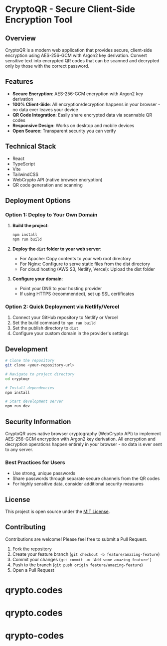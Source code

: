 
# CryptoQR - Secure Client-Side Encryption Tool

## Overview
CryptoQR is a modern web application that provides secure, client-side encryption using AES-256-GCM with Argon2 key derivation. Convert sensitive text into encrypted QR codes that can be scanned and decrypted only by those with the correct password.

## Features
- **Secure Encryption**: AES-256-GCM encryption with Argon2 key derivation
- **100% Client-Side**: All encryption/decryption happens in your browser - no data ever leaves your device
- **QR Code Integration**: Easily share encrypted data via scannable QR codes
- **Responsive Design**: Works on desktop and mobile devices
- **Open Source**: Transparent security you can verify

## Technical Stack
- React
- TypeScript
- Vite
- TailwindCSS
- WebCrypto API (native browser encryption)
- QR code generation and scanning

## Deployment Options

### Option 1: Deploy to Your Own Domain

1. **Build the project**:
   ```sh
   npm install
   npm run build
   ```

2. **Deploy the `dist` folder to your web server**:
   - For Apache: Copy contents to your web root directory
   - For Nginx: Configure to serve static files from the dist directory
   - For cloud hosting (AWS S3, Netlify, Vercel): Upload the dist folder

3. **Configure your domain**:
   - Point your DNS to your hosting provider
   - If using HTTPS (recommended), set up SSL certificates

### Option 2: Quick Deployment via Netlify/Vercel

1. Connect your GitHub repository to Netlify or Vercel
2. Set the build command to `npm run build`
3. Set the publish directory to `dist`
4. Configure your custom domain in the provider's settings

## Development

```sh
# Clone the repository
git clone <your-repository-url>

# Navigate to project directory
cd cryptoqr

# Install dependencies
npm install

# Start development server
npm run dev
```

## Security Information

CryptoQR uses native browser cryptography (WebCrypto API) to implement AES-256-GCM encryption with Argon2 key derivation. All encryption and decryption operations happen entirely in your browser - no data is ever sent to any server.

### Best Practices for Users
- Use strong, unique passwords
- Share passwords through separate secure channels from the QR codes
- For highly sensitive data, consider additional security measures

## License
This project is open source under the [MIT License](LICENSE).

## Contributing
Contributions are welcome! Please feel free to submit a Pull Request.

1. Fork the repository
2. Create your feature branch (`git checkout -b feature/amazing-feature`)
3. Commit your changes (`git commit -m 'Add some amazing feature'`)
4. Push to the branch (`git push origin feature/amazing-feature`)
5. Open a Pull Request
# qrypto.codes
# qrypto.codes
# qrypto-codes
